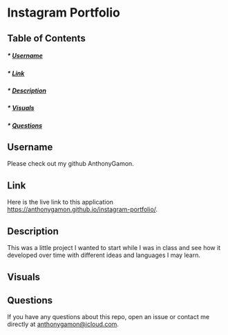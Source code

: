 # Instagram Portfolio

## Table of Contents
##### * [Username](#username)
##### * [Link](#link)
##### * [Description](#description)
##### * [Visuals](#visuals)
##### * [Questions](#questions)

## Username
Please check out my github AnthonyGamon.

## Link
Here is the live link to this application https://anthonygamon.github.io/instagram-portfolio/.

## Description
This was a little project I wanted to start while I was in class and see how it developed over time with different ideas and languages I may learn. 

## Visuals


## Questions
If you have any questions about this repo, open an issue or contact me directly at anthonygamon@icloud.com. 
